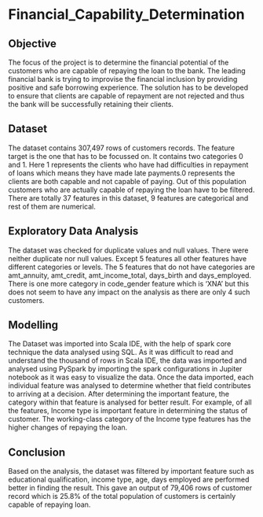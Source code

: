 # Financial_Capability_Determination
## Objective
The focus of the project is to determine the financial potential of the customers who are capable of repaying the loan to the bank. The leading financial bank is trying to improvise the financial inclusion by providing positive and safe borrowing experience. The solution has to be developed to ensure that clients are capable of repayment are not rejected and thus the bank will be successfully retaining their clients.

## Dataset
The dataset contains 307,497 rows of customers records. The feature target is the one that has to be focussed on. It contains two categories 0 and 1. Here 1 represents the clients who have had difficulties in repayment of loans which means they have made late payments.0 represents the clients are both capable and not capable of paying. Out of this population customers who are actually capable of repaying the loan have to be filtered. There are  totally 37 features in this dataset, 9 features are categorical and rest of them are numerical.

## Exploratory Data Analysis
The dataset was checked for duplicate values and null values. There were neither duplicate nor null values. Except 5 features all other features have different categories or levels. The 5 features that do not have categories are amt_annuity, amt_credit, amt_income_total, days_birth and days_employed. There is one more category in code_gender  feature which is ‘XNA’ but this does not seem to have any impact on the analysis as there are only 4 such customers.

## Modelling
The Dataset was imported into Scala IDE, with the help of spark core technique the data analysed using SQL. As it was difficult to read and understand the thousand of rows in Scala IDE, the data was imported and analysed using PySpark by importing the spark configurations in Jupiter notebook as it was easy to visualize the data. Once the data imported, each individual feature was analysed to determine whether that field contributes to arriving at a decision. After determining the important feature, the category within that feature is analysed for better result. For example, of all the features, Income type is important feature in determining the status of customer. The working-class category of the Income type features has the higher changes of repaying the loan.

## Conclusion
Based on the analysis, the dataset was filtered by important feature such as educational qualification, income type, age, days employed are performed better in finding the result. This gave an output of 79,406 rows of customer record which is 25.8% of the total population of customers is certainly capable of repaying loan.
